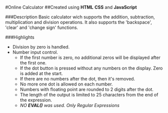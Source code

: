 #Online Calculator
##Created using **HTML** **CSS** and **JavaScript**

###Description
Basic calculator wich supports the addition, subtraction, multiplication and division operations.
It also supports the 'backspace', 'clear' and 'change sign' functions.

###Highlights
* Division by zero is handled.
* Number input control.
  * If the first number is zero, no additional zeros will be displayed after the first one.
  * If the dot button is pressed without any numbers on the display. Zero is added at the start.
  * If there are no numbers after the dot, then it's removed.
  * No more one dot is allowed on each number.
  * Numbers with floating point are rounded to 2 digits after the dot.
  * The length of the output is limited to 25 characters from the end of the expression.
  * _NO **EVAL()** was used. Only Regular Expressions_
